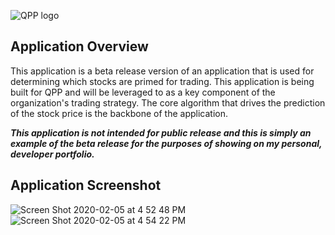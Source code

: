 ![QPP logo](https://user-images.githubusercontent.com/16578288/73890560-e0321080-4837-11ea-8447-3d9964d56cb3.png)
## Application Overview
This application is a beta release version of an application that is used for determining which stocks are primed for trading. 
This application is being built for QPP and will be leveraged to as a key component of the organization's trading strategy. The core
algorithm that drives the prediction of the stock price is the backbone of the application.

***This application is not intended for public release and this is simply an example of the beta release for the purposes of showing on my
personal, developer portfolio.***

## Application Screenshot
![Screen Shot 2020-02-05 at 4 52 48 PM](https://user-images.githubusercontent.com/16578288/73890702-33a45e80-4838-11ea-8175-72445954f406.png)
![Screen Shot 2020-02-05 at 4 54 22 PM](https://user-images.githubusercontent.com/16578288/73890697-30a96e00-4838-11ea-85e6-7bd2a04bffd9.png)
